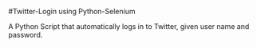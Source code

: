 #Twitter-Login using Python-Selenium

A Python Script that automatically logs in to Twitter, given user name and password. 
